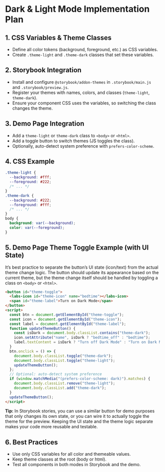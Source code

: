 # Dark & Light Mode Implementation Plan

## 1. CSS Variables & Theme Classes

- Define all color tokens (background, foreground, etc.) as CSS variables.
- Create `.theme-light` and `.theme-dark` classes that set these variables.

## 2. Storybook Integration

- Install and configure `@storybook/addon-themes` in `.storybook/main.js` and `.storybook/preview.js`.
- Register your themes with names, colors, and classes (`theme-light`, `theme-dark`).
- Ensure your component CSS uses the variables, so switching the class changes the theme.

## 3. Demo Page Integration

- Add a `theme-light` or `theme-dark` class to `<body>` or `<html>`.
- Add a toggle button to switch themes (JS toggles the class).
- Optionally, auto-detect system preference with `prefers-color-scheme`.

## 4. CSS Example

```css
.theme-light {
  --background: #fff;
  --foreground: #222;
  /* ... */
}
.theme-dark {
  --background: #222;
  --foreground: #fff;
  /* ... */
}
body {
  background: var(--background);
  color: var(--foreground);
}
```

## 5. Demo Page Theme Toggle Example (with UI State)

It’s best practice to separate the button’s UI state (icon/text) from the actual theme change logic. The button should update its appearance based on the current theme, but the theme change itself should be handled by toggling a class on `<body>` or `<html>`.

```html
<button id="theme-toggle">
  <labs-icon id="theme-icon" name="bedtime"></labs-icon>
  <span id="theme-label">Turn on Dark Mode</span>
</button>
<script>
  const btn = document.getElementById("theme-toggle");
  const icon = document.getElementById("theme-icon");
  const label = document.getElementById("theme-label");
  function updateThemeButton() {
    const isDark = document.body.classList.contains("theme-dark");
    icon.setAttribute("name", isDark ? "bedtime_off" : "bedtime");
    label.textContent = isDark ? "Turn off Dark Mode" : "Turn on Dark Mode";
  }
  btn.onclick = () => {
    document.body.classList.toggle("theme-dark");
    document.body.classList.toggle("theme-light");
    updateThemeButton();
  };
  // Optional: auto-detect system preference
  if (window.matchMedia("(prefers-color-scheme: dark)").matches) {
    document.body.classList.remove("theme-light");
    document.body.classList.add("theme-dark");
  }
  updateThemeButton();
</script>
```

**Tip:** In Storybook stories, you can use a similar button for demo purposes that only changes its own state, or you can wire it to actually toggle the theme for the preview. Keeping the UI state and the theme logic separate makes your code more reusable and testable.

## 6. Best Practices

- Use only CSS variables for all color and themeable values.
- Keep theme classes at the root (body or html).
- Test all components in both modes in Storybook and the demo.
